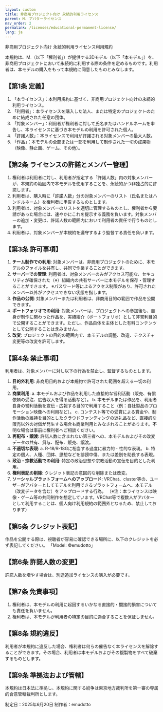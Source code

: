 ```yaml
---
layout: custom
title: 非商用プロジェクト向け 永続的利用ライセンス
parent: M. アバターライセンス
nav_order: 2
permalink: /licenses/educational-permanent-license/
lang: ja
---
```


非商用プロジェクト向け 永続的利用ライセンス利用規約

本規約は、M.（以下「権利者」）が提供する3Dモデル（以下「本モデル」）を、非商用プロジェクトにおいて永続的に利用する際の条件を定めるものです。利用者は、本モデルの購入をもって本規約に同意したものとみなします。

## 【第1条 定義】
1. 「本ライセンス」：本利用規約に基づく、非商用プロジェクト向けの永続的利用ライセンス。
2. 「利用者」：本ライセンスを購入した法人、または特定のプロジェクトのために結成された任意の団体。
3. 「対象メンバー」：利用者が権利者に対して氏名またはハンドルネームを申告し、本ライセンスに基づき本モデルの利用を許可された個人。
4. 「許諾人数」：本ライセンスで利用が許諾される対象メンバーの最大人数。
5. 「作品」：本モデルの全部または一部を利用して制作された一切の成果物（映像、静止画、ゲーム、その他）。

## 【第2条 ライセンスの許諾とメンバー管理】
1. 権利者は利用者に対し、利用者が指定する「許諾人数」内の対象メンバーが、本規約の範囲内で本モデルを使用することを、永続的かつ非独占的に許諾します。
2. 利用者は、購入時に「許諾人数」分の対象メンバーのリスト（氏名またはハンドルネーム）を権利者に申告するものとします。
3. 利用者は、対象メンバーのリストを適切に管理するものとし、権利者から要請があった場合には、速やかにこれを提示する義務を負います。対象メンバーの追加・変更は、許諾人数の範囲内において利用者の責任で行うものとします。
4. 利用者は、対象メンバーが本規約を遵守するよう監督する責任を負います。

## 【第3条 許可事項】
1. **チーム制作での利用**: 対象メンバーは、非商用プロジェクトのために、本モデルのファイルを共有し、共同で作業することができます。
2. **サーバーでの管理**: 利用者は、対象メンバーのみがアクセス可能な、セキュリティが確保された（※）組織内の共有サーバーに本モデルを保存・管理することができます。
    ※パスワード等によるアクセス制限があり、許可されたメンバー以外がアクセスできない状態を指します。
3. **作品の公開**: 対象メンバーまたは利用者は、非商用目的の範囲で作品を公開できます。
4. **ポートフォリオでの利用**: 対象メンバーは、プロジェクトへの参加後も、自身が制作に関わった作品を、実績紹介（ポートフォリオ）として非営利目的で公開することができます。ただし、作品自体を主体とした有料コンテンツとして公開することは含みません。
5. **改変**: プロジェクトの目的の範囲内で、本モデルの調整、改造、テクスチャ変更等の改変を許可します。

## 【第4条 禁止事項】
利用者は、対象メンバーに対し以下の行為を禁止し、監督するものとします。
1. **目的外利用**: 非商用目的および本規約で許可された範囲を超える一切の利用。
2. **商業利用**: 
    a. 本モデルおよび作品を利用した直接的な営利活動（販売、有償依頼の受注、広告収入を得る活動など）。
    b. 本モデルまたは作品を、利用者自身の営利活動を宣伝・広報する目的で利用すること（例：自社製品のプロモーション映像への利用など）。
    c. コンテスト等での受賞による賞金や、制作活動の維持を目的としたクラウドファンディングの返礼品など、直接的な販売以外の対価が発生する場合も商業利用とみなされることがあります。不明な場合は事前に権利者へご相談ください。
3. **再配布・譲渡**: 許諾人数に含まれない第三者への、本モデルおよびその改変データの共有、貸与、配布、販売、譲渡。
4. **不適切な表現**:
    a. R-18/R-18Gに相当する過度に暴力的・性的な表現。
    b. 特定の個人、人種、団体、思想などを誹謗中傷、または差別を助長する表現。
5. **政治・宗教活動での利用**: 特定の政治思想や宗教活動の宣伝を目的とした利用。
6. **権利表記の削除**: クレジット表記の意図的な削除または改変。
7. **ソーシャルプラットフォームへのアップロード**: VRChat、cluster等の、ユーザーがアバターとしてモデルを利用できるプラットフォームへ、本モデル（改変データを含む）をアップロードする行為。
    （※注：本ライセンスは映像・ゲーム等の共同制作を想定しています。VRChat等で複数人がアバターとして利用することは、個人向け利用規約の範囲外となるため、禁止しております）

## 【第5条 クレジット表記】
作品を公開する際は、視聴者が容易に確認できる場所に、以下のクレジットを必ず表記してください。
「Model: ©emudotto」

## 【第6条 許諾人数の変更】
許諾人数を増やす場合は、別途追加ライセンスの購入が必要です。

## 【第7条 免責事項】
1. 権利者は、本モデルの利用に起因するいかなる直接的・間接的損害についても責任を負いません。
2. 権利者は、本モデルが利用者の特定の目的に適合することを保証しません。

## 【第8条 規約違反】
利用者が本規約に違反した場合、権利者は何らの催告なく本ライセンスを解除することができます。その場合、利用者は本モデルおよびその複製物をすべて破棄するものとします。

## 【第9条 準拠法および管轄】
本規約は日本法に準拠し、本規約に関する紛争は東京地方裁判所を第一審の専属的合意管轄裁判所とします。

制定日：2025年6月20日
制作者：emudotto 